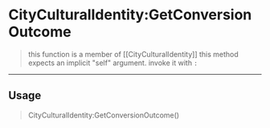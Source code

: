 # CityCulturalIdentity:GetConversionOutcome
> this function is a member of [[CityCulturalIdentity]]
> this method expects an implicit "self" argument. invoke it with `:`
-----
## Usage
> CityCulturalIdentity:GetConversionOutcome()
